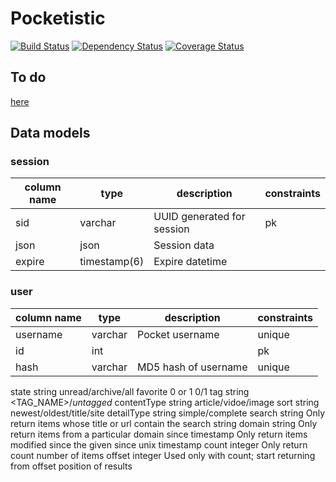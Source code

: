 # Pocketistic
[![Build Status](https://travis-ci.org/jwoos/pocketistic.svg?branch=master)](https://travis-ci.org/jwoos/pocketistic)
[![Dependency Status](https://dependencyci.com/github/jwoos/pocketistic/badge)](https://dependencyci.com/github/jwoos/pocketistic)
[![Coverage Status](https://coveralls.io/repos/github/jwoos/pocketistic/badge.svg?branch=master)](https://coveralls.io/github/jwoos/pocketistic?branch=master)

## To do
[here](https://github.com/jwoos/web_pocketistic/issues)

## Data models

### session
| column name | type         | description                | constraints |
|-------------|--------------|----------------------------|-------------|
| sid         | varchar      | UUID generated for session | pk          |
| json        | json         | Session data               |             |
| expire      | timestamp(6) | Expire datetime            |             |

### user
| column name | type    | description          | constraints |
|-------------|---------|----------------------|-------------|
| username    | varchar | Pocket username      | unique      |
| id          | int     |                      | pk          |
| hash        | varchar | MD5 hash of username | unique      |

state         string       unread/archive/all
favorite      0 or 1       0/1
tag           string       <TAG_NAME>/_untagged_
contentType   string       article/vidoe/image
sort          string       newest/oldest/title/site
detailType    string       simple/complete
search        string       Only return items whose title or url contain the search string
domain        string       Only return items from a particular domain
since         timestamp    Only return items modified since the given since unix timestamp
count         integer      Only return count number of items
offset        integer      Used only with count; start returning from offset position of results

